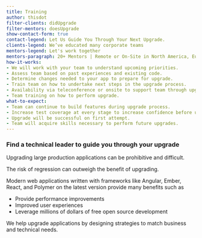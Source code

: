 ```yaml
---
title: Training
author: thisdot
filter-clients: didUpgrade
filter-mentors: doesUpgrade
show-contact-form: true
contact-legend: Let Us Guide You Through Your Next Upgrade.
clients-legend: We’ve educated many corporate teams
mentors-legend: Let's work together
mentors-paragraph: 20+ Mentors | Remote or On-Site in North America, Europe, India and Asia
how-it-works:
- We will work with your team to understand upcoming priorities.
- Assess team based on past experiences and existing code.
- Determine changes needed to your app to prepare for upgrade.
- Train team on how to undertake next steps in the upgrade process.
- Availability via teleconference or onsite to support team through upgrade.
- Team training on how to perform upgrade.
what-to-expect:
- Team can continue to build features during upgrade process.
- Increase test coverage at every stage to increase confidence before upgrade.
- Upgrade will be successful on first attempt.
- Team will acquire skills necessary to perform future upgrades.
---
```

### Find a technical leader to guide you through your upgrade

Upgrading large production applications can be prohibitive and difficult.

The risk of regression can outweigh the benefit of upgrading.

Modern web applications written with frameworks like Angular, Ember, React, and Polymer on the latest version provide many benefits such as

- Provide performance improvements
- Improved user experiences
- Leverage millions of dollars of free open source development

We help upgrade applications by designing strategies to match business and technical needs.
